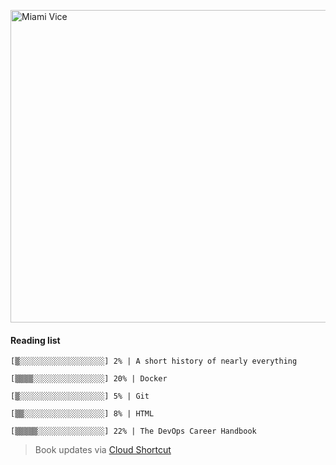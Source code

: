 
[<img src="https://media.giphy.com/media/l0IsIMQkVZ0UK1Q7C/giphy.gif" alt="Miami Vice" width="800" height="500">](https://www.youtube.com/watch?v=-aMCzRj3Syg)

#### Reading list

    [▒░░░░░░░░░░░░░░░░░░░] 2% | A short history of nearly everything
    
    [▒▒▒▒░░░░░░░░░░░░░░░░] 20% | Docker
    
    [▒░░░░░░░░░░░░░░░░░░░] 5% | Git
    
    [▒▒░░░░░░░░░░░░░░░░░░] 8% | HTML
    
    [▒▒▒▒▒░░░░░░░░░░░░░░░] 22% | The DevOps Career Handbook
    
> Book updates via [Cloud Shortcut](https://github.com/saschazengler/progress_bar_shortcut)
